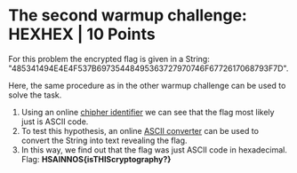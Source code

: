 # The second warmup challenge: HEXHEX | 10 Points
For this problem the encrypted flag is given in a String: "485341494E4E4F537B69735448495363727970746F6772617068793F7D".

Here, the same procedure as in the other warmup challenge can be used to solve the task.
1. Using an online [chipher identifier](https://www.dcode.fr/cipher-identifier) we can see that the flag most likely just is ASCII code.
2. To test this hypothesis, an online [ASCII converter](https://www.dcode.fr/ascii-code) can be used to convert the String into text revealing the flag.
3. In this way, we find out that the flag was just ASCII code in hexadecimal. Flag: **HSAINNOS{isTHIScryptography?}**
